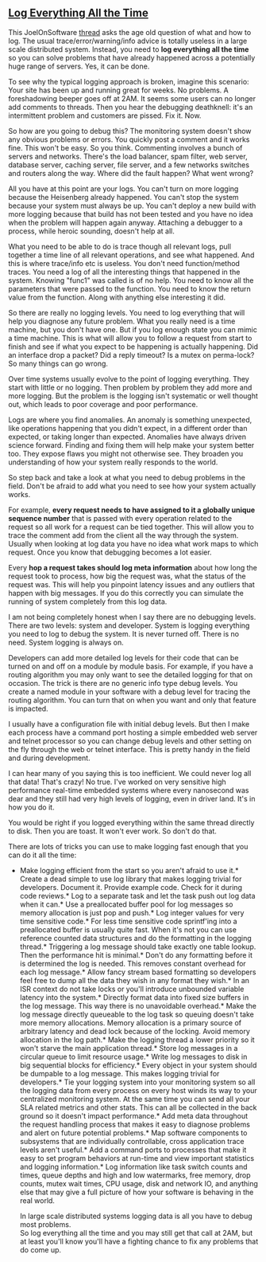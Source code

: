 ## [Log Everything All the Time](/blog/2007/8/30/log-everything-all-the-time.html)

    

    

This JoelOnSoftware [thread](http://discuss.joelonsoftware.com/default.asp?joel.3.536293.11) asks the age old question of what and how to log. The usual trace/error/warning/info advice is totally useless in a large scale distributed system. Instead, you need to **log everything all the time** so you can solve problems that have already happened across a potentially huge range of servers. Yes, it can be done.  

To see why the typical logging approach is broken, imagine this scenario: Your site has been up and running great for weeks. No problems. A foreshadowing beeper goes off at 2AM. It seems some users can no longer add comments to threads. Then you hear the debugging deathknell: it's an intermittent problem and customers are pissed. Fix it. Now.  

So how are you going to debug this? The monitoring system doesn't show any obvious problems or errors. You quickly post a comment and it works fine. This won't be easy. So you think. Commenting involves a bunch of servers and networks. There's the load balancer, spam filter, web server, database server, caching server, file server, and a few networks switches and routers along the way. Where did the fault happen? What went wrong?  

All you have at this point are your logs. You can't turn on more logging because the Heisenberg already happened. You can't stop the system because your system must always be up. You can't deploy a new build with more logging because that build has not been tested and you have no idea when the problem will happen again anyway. Attaching a debugger to a process, while heroic sounding, doesn't help at all.  

What you need to be able to do is trace though all relevant logs, pull together a time line of all relevant operations, and see what happened. And this is where trace/info etc is useless. You don't need function/method traces. You need a log of all the interesting things that happened in the system. Knowing "func1" was called is of no help. You need to know all the parameters that were passed to the function. You need to know the return value from the function. Along with anything else interesting it did.  

So there are really no logging levels. You need to log everything that will help you diagnose any future problem. What you really need is a time machine, but you don't have one. But if you log enough state you can mimic a time machine. This is what will allow you to follow a request from start to finish and see if what you expect to be happening is actually happening. Did an interface drop a packet? Did a reply timeout? Is a mutex on perma-lock? So many things can go wrong.  

Over time systems usually evolve to the point of logging everything. They start with little or no logging. Then problem by problem they add more and more logging. But the problem is the logging isn't systematic or well thought out, which leads to poor coverage and poor performance.  

Logs are where you find anomalies. An anomaly is something unexpected, like operations happening that you didn't expect, in a different order than expected, or taking longer than expected. Anomalies have always driven science forward. Finding and fixing them will help make your system better too. They expose flaws you might not otherwise see. They broaden you understanding of how your system really responds to the world.  

So step back and take a look at what you need to debug problems in the field. Don't be afraid to add what you need to see how your system actually works.  

For example, **every request needs to have assigned to it a globally unique sequence number** that is passed with every operation related to the request so all work for a request can be tied together. This will allow you to trace the comment add from the client all the way through the system. Usually when looking at log data you have no idea what work maps to which request. Once you know that debugging becomes a lot easier.  

Every **hop a request takes should log meta information** about how long the request took to process, how big the request was, what the status of the request was. This will help you pinpoint latency issues and any outliers that happen with big messages. If you do this correctly you can simulate the running of system completely from this log data.  

I am not being completely honest when I say there are no debugging levels. There are two levels: system and developer. System is logging everything you need to log to debug the system. It is never turned off. There is no need. System logging is always on.  

Developers can add more detailed log levels for their code that can be turned on and off on a module by module basis. For example, if you have a routing algorithm you may only want to see the detailed logging for that on occasion. The trick is there are no generic info type debug levels. You create a named module in your software with a debug level for tracing the routing algorithm. You can turn that on when you want and only that feature is impacted.  

I usually have a configuration file with initial debug levels. But then I make each process have a command port hosting a simple embedded web server and telnet processor so you can change debug levels and other setting on the fly through the web or telnet interface. This is pretty handy in the field and during development.  

I can hear many of you saying this is too inefficient. We could never log all that data! That's crazy! No true. I've worked on very sensitive high performance real-time embedded systems where every nanosecond was dear and they still had very high levels of logging, even in driver land. It's in how you do it.  

You would be right if you logged everything within the same thread directly to disk. Then you are toast. It won't ever work. So don't do that.  

There are lots of tricks you can use to make logging fast enough that you can do it all the time:

*   Make logging efficient from the start so you aren't afraid to use it.*   Create a dead simple to use log library that makes logging trivial for developers. Document it. Provide example code. Check for it during code reviews.*   Log to a separate task and let the task push out log data when it can.*   Use a preallocated buffer pool for log messages so memory allocation is just pop and push.*   Log integer values for very time sensitive code.*   For less time sensitive code sprintf'ing into a preallocated buffer is usually quite fast. When it's not you can use reference counted data structures and do the formatting in the logging thread.*   Triggering a log message should take exactly one table lookup. Then the performance hit is minimal.*   Don't do any formatting before it is determined the log is needed. This removes constant overhead for each log message.*   Allow fancy stream based formatting so developers feel free to dump all the data they wish in any format they wish.*   In an ISR context do not take locks or you'll introduce unbounded variable latency into the system.*   Directly format data into fixed size buffers in the log message. This way there is no unavoidable overhead.*   Make the log message directly queueable to the log task so queuing doesn't take more memory allocations. Memory allocation is a primary source of arbitrary latency and dead lock because of the locking. Avoid memory allocation in the log path.*   Make the logging thread a lower priority so it won't starve the main application thread.*   Store log messages in a circular queue to limit resource usage.*   Write log messages to disk in big sequential blocks for efficiency.*   Every object in your system should be dumpable to a log message. This makes logging trivial for developers.*   Tie your logging system into your monitoring system so all the logging data from every process on every host winds its way to your centralized monitoring system. At the same time you can send all your SLA related metrics and other stats. This can all be collected in the back ground so it doesn't impact performance.*   Add meta data throughout the request handling process that makes it easy to diagnose problems and alert on future potential problems.*   Map software components to subsystems that are individually controllable, cross application trace levels aren't useful.*   Add a command ports to processes that make it easy to set program behaviors at run-time and view important statistics and logging information.*   Log information like task switch counts and times, queue depths and high and low watermarks, free memory, drop counts, mutex wait times, CPU usage, disk and network IO, and anything else that may give a full picture of how your software is behaving in the real world.  

    In large scale distributed systems logging data is all you have to debug most problems.  
    So log everything all the time and you may still get that call at 2AM, but at least you'll know you'll have a fighting chance to fix any problems that do come up.    